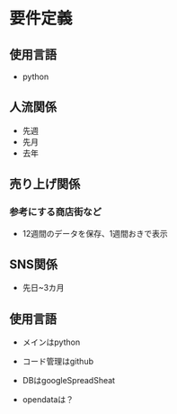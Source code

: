# 要件定義

## 使用言語

- python

## 人流関係

- 先週
- 先月
- 去年

## 売り上げ関係

### 参考にする商店街など

- 12週間のデータを保存、1週間おきで表示

## SNS関係

- 先日~3カ月

## 使用言語

- メインはpython

- コード管理はgithub

- DBはgoogleSpreadSheat

- opendataは？